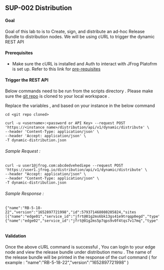 ## SUP-002 Distribution 


#### Goal 
Goal of this lab to is to Create, sign, and distribute an ad-hoc Release Bundle to distribution nodes. We will be using cURL to trigger the dynamic REST API  

#### Prerequisites 

- Make sure the cURL is installed and Auth to interact with JFrog Platofrm is set up. Refer to this link for [pre-requisites](https://github.com/Krishnaj-jfrog/SwampUp2022/tree/main/sup002-distribution#requirements)

#### Trigger the REST API 

Below commands need to be run from the scripts directory . Please make sure the [git repo](https://github.com/jfrog/SwampUp2022) is cloned to your local workspace .  

Replace the variables <username> , <password or API Key> and <instance name> based on your instance in the below command 

```
cd <git repo cloned>

curl -u <username>:<password or API Key> --request POST 'https://<instance name>/distribution/api/v1/dynamic/distribute' \
--header 'Content-Type: application/json' \
--header 'Accept: application/json' \
-T dynamic-distribution.json

```
  

###### Sample Request :
  
```
curl -u user1@jfrog.com:abcdedvehediepe --request POST 'https://user1.jfrog.io/distribution/api/v1/dynamic/distribute' \
--header "Accept: application/json" \
--header "Content-Type: application/json" \
-T dynamic-distribution.json 
```
  
###### Sample Response :
  
```
{"name":"RB-5-18-22","version":"1652897721998","id":579371468080205824,"sites
[{"name":"edge01","service_id":"jfrt@01g2ms6bk13gs41e9trqqp0egd","type":"artifactory,
{"name":"edge02","service_id":"jfrt@01g2ms5p7qps9v0f4tqs7v17mq","type":"artifactory"}]}
  
```
  
#### Validation 
Once the above cURL command is successful , You can login to your edge node and view the release bundle under distribution menu . The name of the release bundle will be printed in the response of the curl command ( for example : "name":"RB-5-18-22","version":"1652897721998" )
